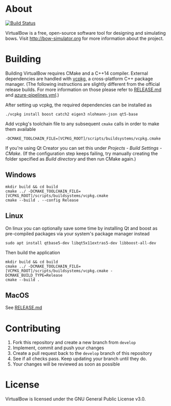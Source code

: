 # About

[![Build Status](https://dev.azure.com/virtualbow/virtualbow/_apis/build/status/virtualbow.virtualbow?branchName=develop)](https://dev.azure.com/virtualbow/virtualbow/_build/latest?definitionId=1&branchName=develop)

VirtualBow is a free, open-source software tool for designing and simulating bows.
Visit http://bow-simulator.org for more information about the project.

# Building

Building VirtualBow requires CMake and a C++14 compiler.
External dependencies are handled with [vcpkg](https://github.com/Microsoft/vcpkg), a cross-platform C++ package manager.
(The following instructions are slightly different from the official release builds.
For more information on those please refer to [RELEASE.md](RELEASE.md) and [azure-pipelines.yml](azure-pipelines.yml).)

After setting up vcpkg, the required dependencies can be installed as

    ./vcpkg install boost catch2 eigen3 nlohmann-json qt5-base

Add vcpkg's toolchain file to any subsequent `cmake` calls in order to make them available

`-DCMAKE_TOOLCHAIN_FILE=[VCPKG_ROOT]/scripts/buildsystems/vcpkg.cmake`

If you're using Qt Creator you can set this under *Projects* - *Build Settings* - *CMake*.
(If the configuration step keeps failing, try manually creating the folder specified as *Build directory* and then run CMake again.)

## Windows

    mkdir build && cd build
    cmake ../ -DCMAKE_TOOLCHAIN_FILE=[VCPKG_ROOT]/scripts/buildsystems/vcpkg.cmake
    cmake --build . --config Release

## Linux

On linux you can optionally save some time by installing Qt and boost as pre-compiled packages via your system's package manager instead

    sudo apt install qtbase5-dev libqt5x11extras5-dev libboost-all-dev

Then build the application

    mkdir build && cd build
    cmake ../ -DCMAKE_TOOLCHAIN_FILE=[VCPKG_ROOT]/scripts/buildsystems/vcpkg.cmake -DCMAKE_BUILD_TYPE=Release
    cmake --build .

## MacOS

See [RELEASE.md](RELEASE.md)

# Contributing

1. Fork this repository and create a new branch from `develop`
2. Implement, commit and push your changes
3. Create a pull request back to the `develop` branch of this repository
4. See if all checks pass. Keep updating your branch until they do.
5. Your changes will be reviewed as soon as possible

# License

VirtualBow is licensed under the GNU General Public License v3.0.
